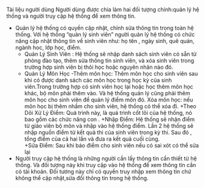 Tài liệu người dùng
     Người dùng được chia làm hai đối tượng chính:quản lý hệ thống và người truy cập hệ thống để xem thông tin.
-    Quản lý hệ thống có quyền cập nhật, chỉnh sửa thông tin trong toàn hệ thống. Với hệ thống “quản lý sinh viên” người quản lý hệ thống có chức năng cập nhật thông tin về sinh viên như: họ tên , ngày sinh, quê quán, ngành hoc, lớp học, điểm.
       + Quản Lý Sinh Viên : Hệ thống sẽ nhập danh sách sinh viên có sẵn từ phòng  đào tạo, thêm  sửa  thông  tin sinh viên, và xóa sinh viên trong trường hợp sinh viên bị thôi học hoặc nguyên nhân nào đó.
       + Quản Lý Môn Học -Thêm môn học: Thêm môn học cho sinh viên sau khi có được danh sách các môn học trong học kỳ của sinh viên.Trong trường hợp có  sinh viên học lại hoặc học thêm môn học khác, bộ môn phải thêm vào. Và hệ thống quản lý cũng phải thêm môn học cho sinh viên để quản lý điểm môn đó. 
   Xóa môn học: nếu môn học bị thêm nhầm cho sinh viên, hệ thống có thể xóa đi.
       +Theo Dõi Xử Lý Điểm: Quá trình này, là quá trình cốt lõi của hệ   thống, nó bao gồm các chức năng con .
       +Nhập Điểm: Hệ thống sẽ  nhận điểm từ giáo viên bộ môn và nhập vào hệ thống điểm. Lần 2 hệ thống sẽ nhập nguồn điểm từ kết quả thi của sinh viên trong kỳ thi. Sau đó , tổng điểm của cả hai lần và đưa ra kết quả cuối cùng. 	
       +Sửa Điểm: Sau khi báo điểm cho sinh viên nếu có sai xót có thể sửa lại
-   Người truy cập hệ thống là những người cần lấy thông tin cần thiết từ hệ thống. Và đối tượng này khi truy cập vào hệ thống để xem thông tin cần có tài khoản. Đối tương này chỉ có quyền truy nhập xem thông tin chứ không thể cập nhật,sửa đổi thông tin trong hệ thống.


